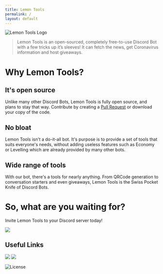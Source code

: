 ```yaml
---
title: Lemon Tools
permalink: /
layout: default
---
```

![Lemon Tools Logo](https://i.imgur.com/2x6Et4V.png)
> Lemon Tools is an open-sourced, completely free-to-use Discord Bot with a few tricks up it’s sleeves! It can fetch the news, get Coronavirus information and host giveaways. 

# Why Lemon Tools?

## It's open source
Unlike many other Discord Bots, Lemon Tools is fully open source, and plans to stay that way. Contribute by creating a [Pull Request](https://github.com/CoolJim/lemontools/pulls) or download your copy of the code.

## No bloat
Lemon Tools isn't a do-it-all bot. It's purpose is to provide a set of tools that suits everyone's needs, without adding useless features such as Economy or Levelling which are already provided by many other bots.

## Wide range of tools
With our bot, there's a tools for nearly anything. From QRCode generation to conversation starters and even giveaways, Lemon Tools is the Swiss Pocket Knife of Discord Bots.

# So, what are you waiting for?
Invite Lemon Tools to your Discord server today!

[![](https://raster.shields.io/badge/-Click%20to%20invite-yellow?style=for-the-badge&logo=discord)](https://discord.com/api/oauth2/authorize?client_id=896309687136436234&scope=bot+applications.commands&permissions=448928796608)

## Useful Links
[![](https://raster.shields.io/badge/-Who%20codes%20Lemon%20Tools%3F-yellow?style=for-the-badge)](/team)
[![](https://raster.shields.io/badge/-Open%20a%20PR-yellow?style=for-the-badge&logo=github)](//github.com/cooljim/lemontools/pulls)

![License](https://img.shields.io/github/license/cooljim/lemontools)